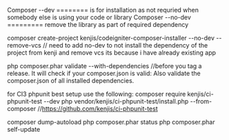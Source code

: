 Composer --dev ======== is for installation as not requried when somebody else is using your code or library
Composer --no-dev ========= remove the library as part of required dependency

composer create-project kenjis/codeigniter-composer-installer --no-dev --remove-vcs // need to add no-dev to not install the dependency of the project from kenji and remove vcs its because i have already existing app

php composer.phar validate --with-dependencies //before you tag a release. It will check if your composer.json is valid: Also validate the composer.json of all installed dependencies.

for CI3 phpunit best setup use the following:
composer require kenjis/ci-phpunit-test --dev
php vendor/kenjis/ci-phpunit-test/install.php --from-composer //https://github.com/kenjis/ci-phpunit-test


composer dump-autoload
php composer.phar status
php composer.phar self-update